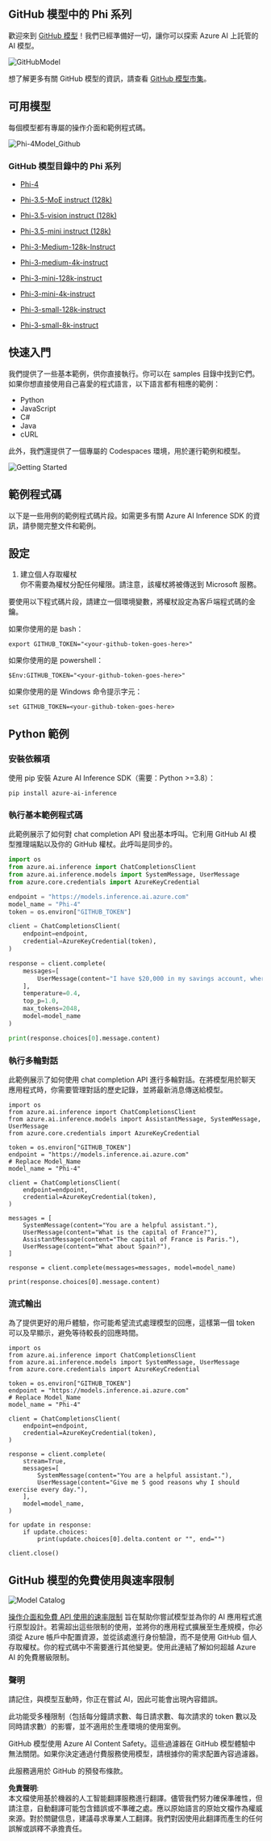## GitHub 模型中的 Phi 系列

歡迎來到 [GitHub 模型](https://github.com/marketplace/models)！我們已經準備好一切，讓你可以探索 Azure AI 上託管的 AI 模型。

![GitHubModel](../../../../../translated_images/GitHub_ModelCatalog.4fc858ab26afe64c43f5e423ad0c5c733878bb536fdb027a5bcf1f80c41b0633.tw.png)

想了解更多有關 GitHub 模型的資訊，請查看 [GitHub 模型市集](https://github.com/marketplace/models)。

## 可用模型

每個模型都有專屬的操作介面和範例程式碼。

![Phi-4Model_Github](../../../../../translated_images/GitHub_ModelPlay.998e294f6ee69c3ca174c880b32af9feec4221d0d787de899ad9bb2da3b58981.tw.png)

### GitHub 模型目錄中的 Phi 系列

- [Phi-4](https://github.com/marketplace/models/azureml/Phi-4)

- [Phi-3.5-MoE instruct (128k)](https://github.com/marketplace/models/azureml/Phi-3-5-MoE-instruct)

- [Phi-3.5-vision instruct (128k)](https://github.com/marketplace/models/azureml/Phi-3-5-vision-instruct)

- [Phi-3.5-mini instruct (128k)](https://github.com/marketplace/models/azureml/Phi-3-5-mini-instruct)

- [Phi-3-Medium-128k-Instruct](https://github.com/marketplace/models/azureml/Phi-3-medium-128k-instruct)

- [Phi-3-medium-4k-instruct](https://github.com/marketplace/models/azureml/Phi-3-medium-4k-instruct)

- [Phi-3-mini-128k-instruct](https://github.com/marketplace/models/azureml/Phi-3-mini-128k-instruct)

- [Phi-3-mini-4k-instruct](https://github.com/marketplace/models/azureml/Phi-3-mini-4k-instruct)

- [Phi-3-small-128k-instruct](https://github.com/marketplace/models/azureml/Phi-3-small-128k-instruct)

- [Phi-3-small-8k-instruct](https://github.com/marketplace/models/azureml/Phi-3-small-8k-instruct)

## 快速入門

我們提供了一些基本範例，供你直接執行。你可以在 samples 目錄中找到它們。如果你想直接使用自己喜愛的程式語言，以下語言都有相應的範例：

- Python  
- JavaScript  
- C#  
- Java  
- cURL  

此外，我們還提供了一個專屬的 Codespaces 環境，用於運行範例和模型。

![Getting Started](../../../../../translated_images/GitHub_ModelGetStarted.b4b839a081583da39bc976c2f0d8ac4603d3b8c23194b16cc9e0a1014f5611d0.tw.png)

## 範例程式碼

以下是一些用例的範例程式碼片段。如需更多有關 Azure AI Inference SDK 的資訊，請參閱完整文件和範例。

## 設定

1. 建立個人存取權杖  
你不需要為權杖分配任何權限。請注意，該權杖將被傳送到 Microsoft 服務。

要使用以下程式碼片段，請建立一個環境變數，將權杖設定為客戶端程式碼的金鑰。

如果你使用的是 bash：  
```
export GITHUB_TOKEN="<your-github-token-goes-here>"
```  
如果你使用的是 powershell：  

```
$Env:GITHUB_TOKEN="<your-github-token-goes-here>"
```  

如果你使用的是 Windows 命令提示字元：  

```
set GITHUB_TOKEN=<your-github-token-goes-here>
```  

## Python 範例

### 安裝依賴項  
使用 pip 安裝 Azure AI Inference SDK（需要：Python >=3.8）：  

```
pip install azure-ai-inference
```  

### 執行基本範例程式碼  

此範例展示了如何對 chat completion API 發出基本呼叫。它利用 GitHub AI 模型推理端點以及你的 GitHub 權杖。此呼叫是同步的。  

```python
import os
from azure.ai.inference import ChatCompletionsClient
from azure.ai.inference.models import SystemMessage, UserMessage
from azure.core.credentials import AzureKeyCredential

endpoint = "https://models.inference.ai.azure.com"
model_name = "Phi-4"
token = os.environ["GITHUB_TOKEN"]

client = ChatCompletionsClient(
    endpoint=endpoint,
    credential=AzureKeyCredential(token),
)

response = client.complete(
    messages=[
        UserMessage(content="I have $20,000 in my savings account, where I receive a 4% profit per year and payments twice a year. Can you please tell me how long it will take for me to become a millionaire? Also, can you please explain the math step by step as if you were explaining it to an uneducated person?"),
    ],
    temperature=0.4,
    top_p=1.0,
    max_tokens=2048,
    model=model_name
)

print(response.choices[0].message.content)
```  

### 執行多輪對話  

此範例展示了如何使用 chat completion API 進行多輪對話。在將模型用於聊天應用程式時，你需要管理對話的歷史記錄，並將最新消息傳送給模型。  

```
import os
from azure.ai.inference import ChatCompletionsClient
from azure.ai.inference.models import AssistantMessage, SystemMessage, UserMessage
from azure.core.credentials import AzureKeyCredential

token = os.environ["GITHUB_TOKEN"]
endpoint = "https://models.inference.ai.azure.com"
# Replace Model_Name
model_name = "Phi-4"

client = ChatCompletionsClient(
    endpoint=endpoint,
    credential=AzureKeyCredential(token),
)

messages = [
    SystemMessage(content="You are a helpful assistant."),
    UserMessage(content="What is the capital of France?"),
    AssistantMessage(content="The capital of France is Paris."),
    UserMessage(content="What about Spain?"),
]

response = client.complete(messages=messages, model=model_name)

print(response.choices[0].message.content)
```  

### 流式輸出  

為了提供更好的用戶體驗，你可能希望流式處理模型的回應，這樣第一個 token 可以及早顯示，避免等待較長的回應時間。  

```
import os
from azure.ai.inference import ChatCompletionsClient
from azure.ai.inference.models import SystemMessage, UserMessage
from azure.core.credentials import AzureKeyCredential

token = os.environ["GITHUB_TOKEN"]
endpoint = "https://models.inference.ai.azure.com"
# Replace Model_Name
model_name = "Phi-4"

client = ChatCompletionsClient(
    endpoint=endpoint,
    credential=AzureKeyCredential(token),
)

response = client.complete(
    stream=True,
    messages=[
        SystemMessage(content="You are a helpful assistant."),
        UserMessage(content="Give me 5 good reasons why I should exercise every day."),
    ],
    model=model_name,
)

for update in response:
    if update.choices:
        print(update.choices[0].delta.content or "", end="")

client.close()
```  

## GitHub 模型的免費使用與速率限制

![Model Catalog](../../../../../translated_images/GitHub_Model.0c2abb992151c5407046e2b763af51505ff709f04c0950785e0300fdc8c55a0c.tw.png)

[操作介面和免費 API 使用的速率限制](https://docs.github.com/en/github-models/prototyping-with-ai-models#rate-limits) 旨在幫助你嘗試模型並為你的 AI 應用程式進行原型設計。若需超出這些限制的使用，並將你的應用程式擴展至生產規模，你必須從 Azure 帳戶中配置資源，並從該處進行身份驗證，而不是使用 GitHub 個人存取權杖。你的程式碼中不需要進行其他變更。使用此連結了解如何超越 Azure AI 的免費層級限制。

### 聲明

請記住，與模型互動時，你正在嘗試 AI，因此可能會出現內容錯誤。

此功能受多種限制（包括每分鐘請求數、每日請求數、每次請求的 token 數以及同時請求數）的影響，並不適用於生產環境的使用案例。

GitHub 模型使用 Azure AI Content Safety。這些過濾器在 GitHub 模型體驗中無法關閉。如果你決定通過付費服務使用模型，請根據你的需求配置內容過濾器。

此服務適用於 GitHub 的預發布條款。

**免責聲明**:  
本文檔使用基於機器的人工智能翻譯服務進行翻譯。儘管我們努力確保準確性，但請注意，自動翻譯可能包含錯誤或不準確之處。應以原始語言的原始文檔作為權威來源。對於關鍵信息，建議尋求專業人工翻譯。我們對因使用此翻譯而產生的任何誤解或誤釋不承擔責任。